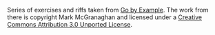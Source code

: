 Series of exercises and riffs taken from [Go by
Example](https://gobyexample.com/). The work from there is copyright
Mark McGranaghan and licensed under a [Creative Commons Attribution
3.0 Unported License](https://creativecommons.org/licenses/by/3.0/).
